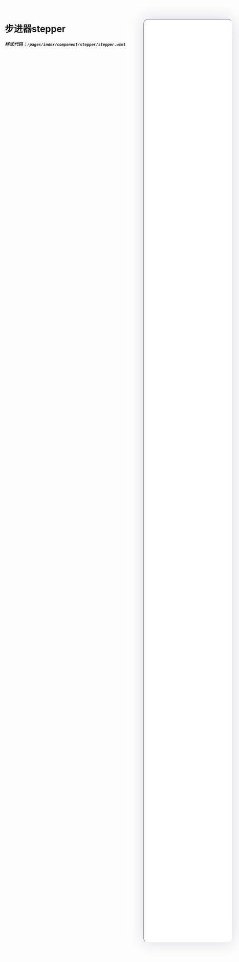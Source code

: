 <!--
 * @Descripttion: 
 * @version: V1.0
 * @Author: Xiaokang Lei
 * @email: lxk201808@163.com
 * @Date: 2023-01-12 18:16:50
 * @LastEditors: Xiaokang Lei
 * @LastEditTime: 2023-01-12 18:16:51
-->

<div class="minipre" style="width:18%; min-width:275px; height:90%; float:right; position:fixed; right:2.5%;top:2%;z-index:99;">
    <iframe src="./h5/index.html#/pages/index/component/stepper/stepper" width="100%" height="80%" style="border-radius:15px; box-shadow:0 0 50px 0px rgb(30 0 60 / 15%);"></iframe>
</div>

# 步进器stepper

***样式代码：`/pages/index/component/stepper/stepper.wxml`***
